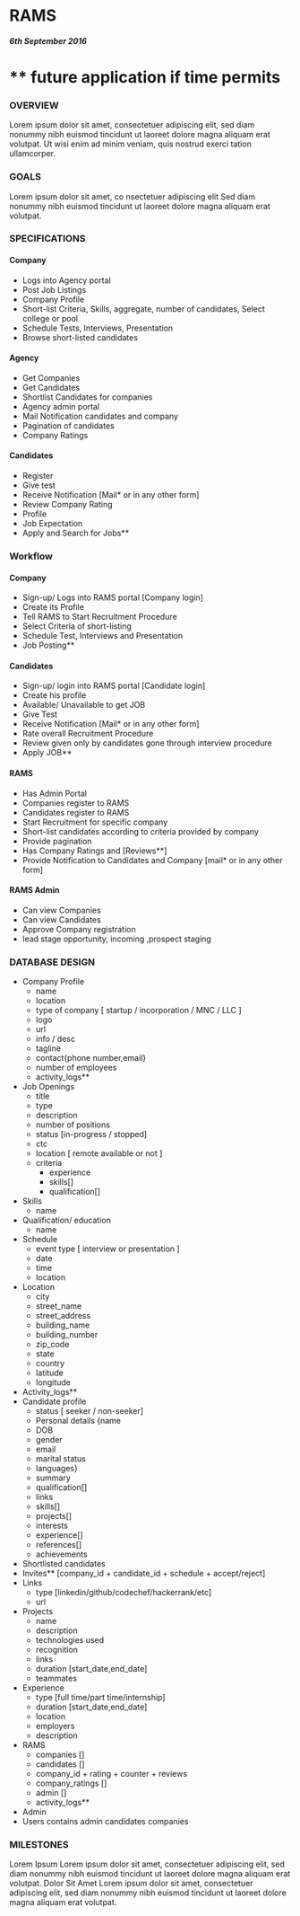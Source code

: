 # RAMS  

##### 6th September 2016  

# ** future application if time permits

### OVERVIEW  
Lorem ipsum dolor sit amet, consectetuer adipiscing elit, sed diam nonummy nibh euismod tincidunt ut laoreet dolore magna aliquam erat volutpat. Ut wisi enim ad minim veniam, quis nostrud exerci tation ullamcorper.   

### GOALS  
Lorem ipsum dolor sit amet, co
nsectetuer adipiscing elit
Sed diam nonummy nibh euismod tincidunt ut laoreet dolore magna aliquam erat volutpat.  

### SPECIFICATIONS    

#### Company  
* Logs into Agency portal  
* Post Job Listings  
* Company Profile  
* Short-list Criteria, Skills, aggregate, number of candidates, Select college or pool   
* Schedule Tests, Interviews, Presentation  
* Browse short-listed candidates  

#### Agency  
* Get Companies  
* Get Candidates  
* Shortlist Candidates for companies  
* Agency admin portal  
* Mail Notification candidates and company  
* Pagination of candidates  
* Company Ratings   

#### Candidates  
* Register  
* Give test  
* Receive Notification [Mail* or in any other form]   
* Review Company Rating  
* Profile  
* Job Expectation  
* Apply and Search for Jobs**   

### Workflow
#### Company
* Sign-up/ Logs into RAMS portal [Company login]
* Create its Profile
* Tell RAMS to Start Recruitment Procedure
* Select Criteria of short-listing
* Schedule Test, Interviews and Presentation
* Job Posting**

#### Candidates
* Sign-up/ login into RAMS portal [Candidate login]
* Create his profile
* Available/ Unavailable to get JOB
* Give Test
* Receive Notification [Mail* or in any other form]
* Rate overall Recruitment Procedure
* Review given only by candidates gone through interview procedure
* Apply JOB**

#### RAMS
* Has Admin Portal
* Companies register to RAMS
* Candidates register to RAMS
* Start Recruitment for specific company
* Short-list candidates according to criteria provided by company
* Provide pagination
* Has Company Ratings and [Reviews**]
* Provide Notification to Candidates and Company [mail* or in any other form]

#### RAMS Admin
* Can view Companies
* Can view Candidates
* Approve Company registration
* lead stage opportunity, incoming ,prospect   staging

### DATABASE DESIGN
* Company Profile
  * name
  * location
  * type of company [ startup / incorporation / MNC / LLC ]
  * logo
  * url
  * info / desc
  * tagline
  * contact{phone number,email}
  * number of employees
  * activity_logs**
* Job Openings
  * title
  * type
  * description
  * number of positions
  * status [in-progress / stopped]
  * ctc
  * location [ remote available or not ]
  * criteria
    * experience
    * skills[]
    * qualification[]
* Skills
  * name
* Qualification/ education
  * name
* Schedule
  * event type [ interview or presentation ]
  * date
  * time
  * location
* Location
  * city
  * street_name
  * street_address
  * building_name
  * building_number
  * zip_code
  * state
  * country
  * latitude
  * longitude
* Activity_logs**
* Candidate profile
  * status [ seeker / non-seeker]
  * Personal details {name
  * DOB
  * gender
  * email
  * marital status
  * languages}
  * summary
  * qualification[]
  * links
  * skills[]
  * projects[]
  * interests
  * experience[]
  * references[]
  * achievements
* Shortlisted candidates
* Invites** [company_id + candidate_id + schedule + accept/reject]
* Links
  * type [linkedin/github/codechef/hackerrank/etc]
  * url
* Projects
  * name
  * description
  * technologies used
  * recognition
  * links 
  * duration [start_date,end_date]
  * teammates
* Experience
  * type [full time/part time/internship]
  * duration [start_date,end_date]
  * location
  * employers
  * description
* RAMS
  * companies []
  * candidates []
  * company_id + rating + counter + reviews
  * company_ratings []
  * admin []
  * activity_logs**
* Admin
* Users contains admin candidates companies

### MILESTONES  
Lorem Ipsum
Lorem ipsum dolor sit amet, consectetuer adipiscing elit, sed diam nonummy nibh euismod tincidunt ut laoreet dolore magna aliquam erat volutpat.
Dolor Sit Amet
Lorem ipsum dolor sit amet, consectetuer adipiscing elit, sed diam nonummy nibh euismod tincidunt ut laoreet dolore magna aliquam erat volutpat.
